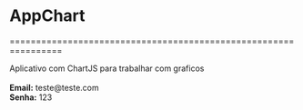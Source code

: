 <h1>AppChart</h1>
================================================================

<p>
	Aplicativo com ChartJS para trabalhar com graficos<br><br>
	<b>Email:</b> teste@teste.com<br>
	<b>Senha:</b> 123
</p>
